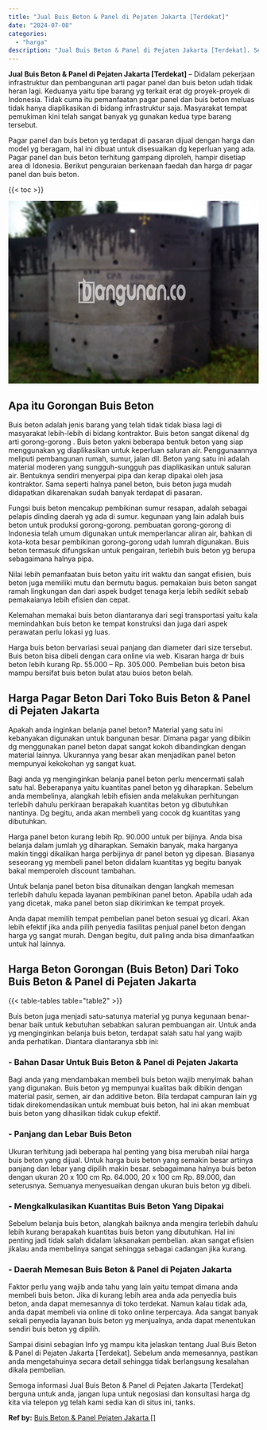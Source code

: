 ```yaml
---
title: "Jual Buis Beton & Panel di Pejaten Jakarta [Terdekat]"
date: "2024-07-08"
categories: 
  - "harga"
description: "Jual Buis Beton & Panel di Pejaten Jakarta [Terdekat]. Semoga informasi Jual Buis Beton & Panel di Pejaten Jakarta [Terdekat] berguna untuk anda, jangan lu..."
---
```


**Jual Buis Beton & Panel di Pejaten Jakarta \[Terdekat\]** – Didalam pekerjaan infrastruktur dan pembangunan arti pagar panel dan buis beton udah tidak heran lagi. Keduanya yaitu tipe barang yg terkait erat dg proyek-proyek di Indonesia. Tidak cuma itu pemanfaatan pagar panel dan buis beton meluas tidak hanya diaplikasikan di bidang infrastruktur saja. Masyarakat tempat pemukiman kini telah sangat banyak yg gunakan kedua type barang tersebut.

Pagar panel dan buis beton yg terdapat di pasaran dijual dengan harga dan model yg beragam, hal ini dibuat untuk disesuaikan dg keperluan yang ada. Pagar panel dan buis beton terhitung gampang diproleh, hampir disetiap area di Idonesia. Berikut penguraian berkenaan faedah dan harga dr pagar panel dan buis beton.

{{< toc >}}

![Jual Buis Beton & Panel di Pejaten Jakarta [Terdekat]](/images/jual-panel-buis-beton-murah-24.png)

## Apa itu Gorongan Buis Beton

Buis beton adalah jenis barang yang telah tidak tidak biasa lagi di masyarakat lebih-lebih di bidang kontraktor. Buis beton sangat dikenal dg arti gorong-gorong . Buis beton yakni beberapa bentuk beton yang siap menggunakan yg diaplikasikan untuk keperluan saluran air. Penggunaannya meliputi pembangunan rumah, sumur, jalan dll. Beton yang satu ini adalah material moderen yang sungguh-sungguh pas diaplikasikan untuk saluran air. Bentuknya sendiri menyerpai pipa dan kerap dipakai oleh jasa kontraktor. Sama seperti halnya panel beton, buis beton juga mudah didapatkan dikarenakan sudah banyak terdapat di pasaran.

Fungsi buis beton mencakup pembikinan sumur resapan, adalah sebagai pelapis dinding daerah yg ada di sumur. kegunaan yang lain adalah buis beton untuk produksi gorong-gorong. pembuatan gorong-gorong di Indonesia telah umum digunakan untuk memperlancar aliran air, bahkan di kota-kota besar pembikinan gorong-gorong udah lumrah digunakan. Buis beton termasuk difungsikan untuk pengairan, terlebih buis beton yg berupa sebagaimana halnya pipa.

Nilai lebih pemanfaatan buis beton yaitu irit waktu dan sangat efisien, buis beton juga memiliki mutu dan bermutu bagus. pemakaian buis beton sangat ramah lingkungan dan dari aspek budget tenaga kerja lebih sedikit sebab pemakaianya lebih efisien dan cepat.

Kelemahan memakai buis beton diantaranya dari segi transportasi yaitu kala memindahkan buis beton ke tempat konstruksi dan juga dari aspek perawatan perlu lokasi yg luas.

Harga buis beton bervariasi seuai panjang dan diameter dari size tersebut. Buis beton bisa dibeli dengan cara online via web. Kisaran harga dr buis beton lebih kurang Rp. 55.000 – Rp. 305.000. Pembelian buis beton bisa mampu bersifat buis beton bulat atau buios beton belah.

## Harga Pagar Beton Dari Toko Buis Beton & Panel di Pejaten Jakarta

Apakah anda inginkan belanja panel beton? Material yang satu ini kebanyakan digunakan untuk bangunan besar. Dimana pagar yang dibikin dg menggunakan panel beton dapat sangat kokoh dibandingkan dengan material lainnya. Ukurannya yang besar akan menjadikan panel beton mempunyai kekokohan yg sangat kuat.

Bagi anda yg menginginkan belanja panel beton perlu mencermati salah satu hal. Beberapanya yaitu kuantitas panel beton yg diharapkan. Sebelum anda membelinya, alangkah lebih efisien anda melakukan perhitungan terlebih dahulu perkiraan berapakah kuantitas beton yg dibutuhkan nantinya. Dg begitu, anda akan membeli yang cocok dg kuantitas yang dibutuhkan.

Harga panel beton kurang lebih Rp. 90.000 untuk per bijinya. Anda bisa belanja dalam jumlah yg diharapkan. Semakin banyak, maka harganya makin tinggi dikalikan harga perbijinya dr panel beton yg dipesan. Biasanya seseorang yg membeli panel beton didalam kuantitas yg begitu banyak bakal memperoleh discount tambahan.

Untuk belanja panel beton bisa ditunaikan dengan langkah memesan terlebih dahulu kepada layanan pembikinan panel beton. Apabila udah ada yang dicetak, maka panel beton siap dikirimkan ke tempat proyek.

Anda dapat memilih tempat pembelian panel beton sesuai yg dicari. Akan lebih efektif jika anda pilih penyedia fasilitas penjual panel beton dengan harga yg sangat murah. Dengan begitu, duit paling anda bisa dimanfaatkan untuk hal lainnya.

## Harga Beton Gorongan (Buis Beton) Dari Toko Buis Beton & Panel di Pejaten Jakarta

{{< table-tables table="table2" >}}

Buis beton juga menjadi satu-satunya material yg punya kegunaan benar-benar baik untuk kebutuhan sebabkan saluran pembuangan air. Untuk anda yg menginginkan belanja buis beton, terdapat salah satu hal yang wajib anda perhatikan. Diantara diantaranya sbb ini:

### \- Bahan Dasar Untuk Buis Beton & Panel di Pejaten Jakarta

Bagi anda yang mendambakan membeli buis beton wajib menyimak bahan yang digunakan. Buis beton yg mempunyai kualitas baik dibikin dengan material pasir, semen, air dan additive beton. Bila terdapat campuran lain yg tidak direkomendasikan untuk membuat buis beton, hal ini akan membuat buis beton yang dihasilkan tidak cukup efektif.

### \- Panjang dan Lebar Buis Beton

Ukuran terhitung jadi beberapa hal penting yang bisa merubah nilai harga buis beton yang dijual. Untuk harga buis beton yang semakin besar artinya panjang dan lebar yang dipilih makin besar. sebagaimana halnya buis beton dengan ukuran 20 x 100 cm Rp. 64.000, 20 x 100 cm Rp. 89.000, dan seterusnya. Semuanya menyesuaikan dengan ukuran buis beton yg dibeli.

### \- Mengkalkulasikan Kuantitas Buis Beton Yang Dipakai

Sebelum belanja buis beton, alangkah baiknya anda mengira terlebih dahulu lebih kurang berapakah kuantitas buis beton yang dibutuhkan. Hal ini penting jadi tidak salah didalam laksanakan pembelian. akan sangat efisien jikalau anda membelinya sangat sehingga sebagai cadangan jika kurang.

### \- Daerah Memesan Buis Beton & Panel di Pejaten Jakarta

Faktor perlu yang wajib anda tahu yang lain yaitu tempat dimana anda membeli buis beton. Jika di kurang lebih area anda ada penyedia buis beton, anda dapat memesannya di toko terdekat. Namun kalau tidak ada, anda dapat membeli via online di toko online terpercaya. Ada sangat banyak sekali penyedia layanan buis beton yg menjualnya, anda dapat menentukan sendiri buis beton yg dipilih.

Sampai disini sebagian Info yg mampu kita jelaskan tentang Jual Buis Beton & Panel di Pejaten Jakarta \[Terdekat\]. Sebelum anda memesannya, pastikan anda mengetahuinya secara detail sehingga tidak berlangsung kesalahan dikala pembelian.

Semoga informasi Jual Buis Beton & Panel di Pejaten Jakarta \[Terdekat\] berguna untuk anda, jangan lupa untuk negosiasi dan konsultasi harga dg kita via telepon yg telah kami sedia kan di situs ini, tanks.

**Ref by:** [Buis Beton & Panel Pejaten Jakarta []](https://id.wikipedia.org/wiki/Buis)
